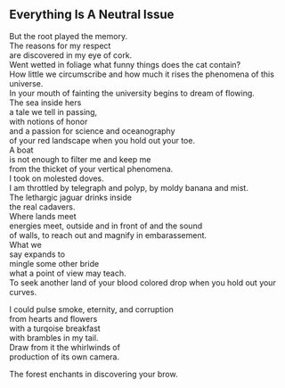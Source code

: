 Everything Is A Neutral Issue
-----------------------------
But the root played the memory.  
The reasons for my respect  
are discovered in my eye of cork.  
Went wetted in foliage what funny things does the cat contain?  
How little we circumscribe and how much it rises the phenomena of this universe.  
In your mouth of fainting the university begins to dream of flowing.  
The sea inside hers  
a tale we tell in passing,  
with notions of honor  
and a passion for science and oceanography  
of your red landscape when you hold out your toe.  
A boat  
is not enough to filter me and keep me  
from the thicket of your vertical phenomena.  
I took on molested doves.  
I am throttled by telegraph and polyp, by moldy banana and mist.  
The lethargic jaguar drinks inside  
the real cadavers.  
Where lands meet  
energies meet, outside and in front of and the sound  
of walls, to reach out and magnify in embarassement.  
What we  
say expands to  
mingle some other bride  
what a point of view may teach.  
To seek another land of your blood colored drop when you hold out your curves.  
  
I could pulse smoke, eternity, and corruption  
from hearts and flowers  
with a turqoise breakfast  
with brambles in my tail.  
Draw from it the whirlwinds of  
production of its own camera.  
  
The forest enchants in discovering your brow.  
